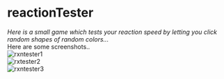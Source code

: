 # reactionTester
_Here is a small game which tests your reaction speed by letting you click random shapes of random colors..._
<br>
Here are some screenshots..
<br>
![rxntester1](https://user-images.githubusercontent.com/29219860/37929609-0d1392f6-315e-11e8-939b-446c6b70a241.png)
<br>
![rxtester2](https://user-images.githubusercontent.com/29219860/37929622-165b8a80-315e-11e8-94ec-09b90e06ab5c.png)
<br>
![rxntester3](https://user-images.githubusercontent.com/29219860/37929615-12087a4c-315e-11e8-8417-a7834792827e.png)
